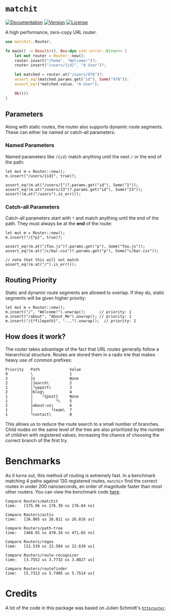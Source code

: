# `matchit`

[![Documentation](https://img.shields.io/badge/docs-0.7.3-4d76ae?style=for-the-badge)](https://docs.rs/matchit)
[![Version](https://img.shields.io/crates/v/matchit?style=for-the-badge)](https://crates.io/crates/matchit)
[![License](https://img.shields.io/crates/l/matchit?style=for-the-badge)](https://crates.io/crates/matchit)

A high performance, zero-copy URL router.

```rust
use matchit::Router;

fn main() -> Result<(), Box<dyn std::error::Error>> {
    let mut router = Router::new();
    router.insert("/home", "Welcome!")?;
    router.insert("/users/{id}", "A User")?;

    let matched = router.at("/users/978")?;
    assert_eq!(matched.params.get("id"), Some("978"));
    assert_eq!(*matched.value, "A User");

    Ok(())
}
```

## Parameters

Along with static routes, the router also supports dynamic route segments. These can either be named or catch-all parameters:

### Named Parameters

Named parameters like `/{id}` match anything until the next `/` or the end of the path:

```rust,ignore
let mut m = Router::new();
m.insert("/users/{id}", true)?;

assert_eq!(m.at("/users/1")?.params.get("id"), Some("1"));
assert_eq!(m.at("/users/23")?.params.get("id"), Some("23"));
assert!(m.at("/users").is_err());
```

### Catch-all Parameters

Catch-all parameters start with `*` and match anything until the end of the path. They must always be at the **end** of the route:

```rust,ignore
let mut m = Router::new();
m.insert("/{*p}", true)?;

assert_eq!(m.at("/foo.js")?.params.get("p"), Some("foo.js"));
assert_eq!(m.at("/c/bar.css")?.params.get("p"), Some("c/bar.css"));

// note that this will not match
assert_eq!(m.at("/").is_err());
```

## Routing Priority

Static and dynamic route segments are allowed to overlap. If they do, static segments will be given higher priority:

```rust,ignore
let mut m = Router::new();
m.insert("/", "Welcome!").unwrap();      // priority: 1
m.insert("/about", "About Me").unwrap(); // priority: 1
m.insert("/{*filepath}", "...").unwrap();  // priority: 2
```

## How does it work?

The router takes advantage of the fact that URL routes generally follow a hierarchical structure. Routes are stored them in a radix trie that makes heavy use of common prefixes:

```text
Priority   Path             Value
9          \                1
3          ├s               None
2          |├earch\         2
1          |└upport\        3
2          ├blog\           4
1          |    └{post}     None
1          |          └\    5
2          ├about-us\       6
1          |        └team\  7
1          └contact\        8
```

This allows us to reduce the route search to a small number of branches. Child nodes on the same level of the tree are also prioritized
by the number of children with registered values, increasing the chance of choosing the correct branch of the first try.

# Benchmarks

As it turns out, this method of routing is extremely fast. In a benchmark matching 4 paths against 130 registered routes, `matchit` find the correct routes
in under 200 nanoseconds, an order of magnitude faster than most other routers. You can view the benchmark code [here](https://github.com/ibraheemdev/matchit/blob/master/benches/bench.rs). 

```text
Compare Routers/matchit 
time:   [175.96 ns 176.39 ns 176.84 ns]

Compare Routers/actix
time:   [26.805 us 26.811 us 26.816 us]

Compare Routers/path-tree
time:   [468.95 ns 470.34 ns 471.65 ns]

Compare Routers/regex
time:   [22.539 us 22.584 us 22.639 us]

Compare Routers/route-recognizer
time:   [3.7552 us 3.7732 us 3.8027 us]

Compare Routers/routefinder
time:   [5.7313 us 5.7405 us 5.7514 us]
```

# Credits

A lot of the code in this package was based on Julien Schmidt's [`httprouter`](https://github.com/julienschmidt/httprouter).
